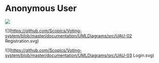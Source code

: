 # Anonymous User

![](https://github.com/Scopics/Voting-system/blob/master/documentation/UMLDiagrams/src/UAU-01_ViewResults.svg)

![](https://github.com/Scopics/Voting-system/blob/master/documentation/UMLDiagrams/src/UAU-02 Registration.svg)

![](https://github.com/Scopics/Voting-system/blob/master/documentation/UMLDiagrams/src/UAU-03 Login.svg)
